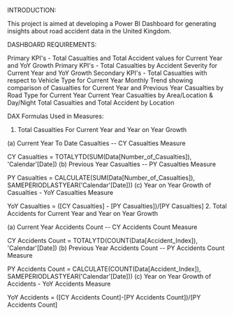INTRODUCTION:

This project is aimed at developing a Power BI Dashboard for generating insights about road accident data in the United Kingdom.

DASHBOARD REQUIREMENTS:

Primary KPI's - Total Casualties and Total Accident values for Current Year and YoY Growth
Primary KPI's - Total Casualties by Accident Severity for Current Year and YoY Growth
Secondary KPI's - Total Casualties with respect to Vehicle Type for Current Year
Monthly Trend showing comparison of Casualties for Current Year and Previous Year
Casualties by Road Type for Current Year
Current Year Casualties by Area/Location & Day/Night
Total Casualties and Total Accident by Location

DAX Formulas Used in Measures:

1. Total Casualties For Current Year and Year on Year Growth

(a) Current Year To Date Casualties -- CY Casualties Measure

CY Casualties = TOTALYTD(SUM(Data[Number_of_Casualties]), 'Calendar'[Date])
(b) Previous Year Casualties -- PY Casualties Measure

PY Casualties = CALCULATE(SUM(Data[Number_of_Casualties]), SAMEPERIODLASTYEAR('Calendar'[Date]))
(c) Year on Year Growth of Casualties - YoY Casualties Measure

YoY Casualties = ([CY Casualties] - [PY Casualties])/[PY Casualties]
2. Total Accidents for Current Year and Year on Year Growth

(a) Current Year Accidents Count -- CY Accidents Count Measure

CY Accidents Count = TOTALYTD(COUNT(Data[Accident_Index]), 'Calendar'[Date])
(b) Previous Year Accidents Count -- PY Accidents Count Measure

PY Accidents Count = CALCULATE(COUNT(Data[Accident_Index]), SAMEPERIODLASTYEAR('Calendar'[Date]))
(c) Year on Year Growth of Accidents - YoY Accidents Measure

YoY Accidents = ([CY Accidents Count]-[PY Accidents Count])/[PY Accidents Count]
